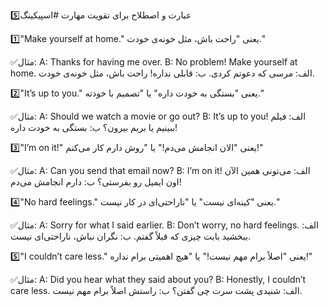5️⃣عبارت و اصطلاح برای تقویت مهارت #اسپیکینگ 

1️⃣"Make yourself at home."
یعنی "راحت باش، مثل خونه‌ی خودت."

✅مثال:
A: Thanks for having me over.
B: No problem! Make yourself at home.
الف: مرسی که دعوتم کردی.
ب: قابلی نداره! راحت باش، مثل خونه‌ی خودت.

2️⃣"It’s up to you."
یعنی "بستگی به خودت داره" یا "تصمیم با خودته."

✅مثال:
A: Should we watch a movie or go out?
B: It’s up to you!
الف: فیلم ببینیم یا بریم بیرون؟
ب: بستگی به خودت داره!

3️⃣"I’m on it!"
یعنی "الان انجامش می‌دم!" یا "روش دارم کار می‌کنم!"

✅مثال:
A: Can you send that email now?
B: I’m on it!
الف: می‌تونی همین الآن اون ایمیل رو بفرستی؟
ب: دارم انجامش می‌دم!

4️⃣"No hard feelings."
یعنی "کینه‌ای نیست" یا "ناراحتی‌ای در کار نیست."

✅مثال:
A: Sorry for what I said earlier.
B: Don’t worry, no hard feelings.
الف: ببخشید بابت چیزی که قبلاً گفتم.
ب: نگران نباش، ناراحتی‌ای نیست.

5️⃣"I couldn’t care less."
یعنی "اصلاً برام مهم نیست!" یا "هیچ اهمیتی برام نداره!"

✅مثال:
A: Did you hear what they said about you?
B: Honestly, I couldn’t care less.
الف: شنیدی پشت سرت چی گفتن؟
ب: راستش اصلاً برام مهم نیست.
